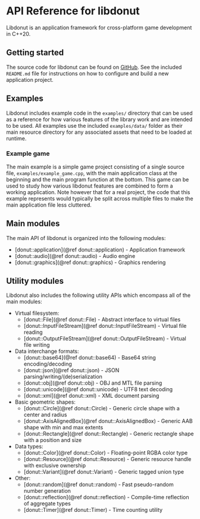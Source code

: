 # API Reference for libdonut

Libdonut is an application framework for cross-platform game development in C++20.

## Getting started

The source code for libdonut can be found on [GitHub](https://github.com/DonutVikingChap/libdonut). See the included `README.md` file for instructions on how to configure and build a new application project.

## Examples

Libdonut includes example code in the `examples/` directory that can be used as a reference for how various features of the library work and are intended to be used. All examples use the included `examples/data/` folder as their main resource directory for any associated assets that need to be loaded at runtime.

### Example game

The main example is a simple game project consisting of a single source file, `examples/example_game.cpp`, with the main application class at the beginning and the main program function at the bottom. This game can be used to study how various libdonut features are combined to form a working application. Note however that for a real project, the code that this example represents would typically be split across multiple files to make the main application file less cluttered.

## Main modules

The main API of libdonut is organized into the following modules:

- [donut::application](@ref donut::application) - Application framework
- [donut::audio](@ref donut::audio) - Audio engine
- [donut::graphics](@ref donut::graphics) - Graphics rendering

## Utility modules

Libdonut also includes the following utility APIs which encompass all of the main modules:

- Virtual filesystem:
    - [donut::File](@ref donut::File) - Abstract interface to virtual files
    - [donut::InputFileStream](@ref donut::InputFileStream) - Virtual file reading
    - [donut::OutputFileStream](@ref donut::OutputFileStream) - Virtual file writing
- Data interchange formats:
    - [donut::base64](@ref donut::base64) - Base64 string encoding/decoding
    - [donut::json](@ref donut::json) - JSON parsing/writing/(de)serialization
    - [donut::obj](@ref donut::obj) - OBJ and MTL file parsing
    - [donut::unicode](@ref donut::unicode) - UTF8 text decoding
    - [donut::xml](@ref donut::xml) - XML document parsing
- Basic geometric shapes:
    - [donut::Circle](@ref donut::Circle) - Generic circle shape with a center and radius
    - [donut::AxisAlignedBox](@ref donut::AxisAlignedBox) - Generic AAB shape with min and max extents
    - [donut::Rectangle](@ref donut::Rectangle) - Generic rectangle shape with a position and size
- Data types:
    - [donut::Color](@ref donut::Color) - Floating-point RGBA color type
    - [donut::Resource](@ref donut::Resource) - Generic resource handle with exclusive ownership
    - [donut::Variant](@ref donut::Variant) - Generic tagged union type
- Other:
    - [donut::random](@ref donut::random) - Fast pseudo-random number generation
    - [donut::reflection](@ref donut::reflection) - Compile-time reflection of aggregate types
    - [donut::Timer](@ref donut::Timer) - Time counting utility
